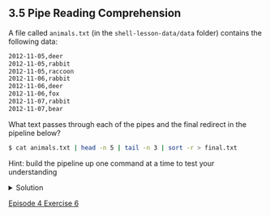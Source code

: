 ## 3.5 Pipe Reading Comprehension

A file called ```animals.txt``` (in the ```shell-lesson-data/data``` folder) contains the following data:

```bash
2012-11-05,deer
2012-11-05,rabbit
2012-11-05,raccoon
2012-11-06,rabbit
2012-11-06,deer
2012-11-06,fox
2012-11-07,rabbit
2012-11-07,bear
```

What text passes through each of the pipes and the final redirect in the pipeline below?

```bash
$ cat animals.txt | head -n 5 | tail -n 3 | sort -r > final.txt
```

Hint: build the pipeline up one command at a time to test your understanding

<details>
  <summary>
Solution
  </summary>

  The <code>head</code> command extracts the first 5 lines from <code>animals.txt</code>. Then, the last 3 lines are extracted from the previous 5 by using the <code>tail</code> command. With the <code>sort -r</code> command those 3 lines are sorted in reverse order and finally, the output is redirected to a file <code>final.txt</code>. The content of this file can be checked by executing <code>cat final.txt</code>. The file should contain the following lines:

  <code>
2012-11-06,rabbit
2012-11-06,deer
2012-11-05,raccoon
  </code>

</details>

[Episode 4 Exercise 6](episode4_ex6.md)
